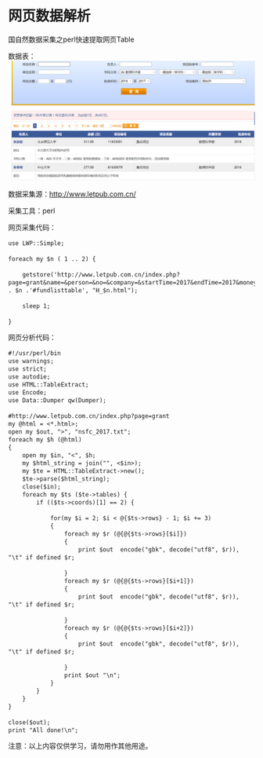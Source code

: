 # 网页数据解析 #

国自然数据采集之perl快速提取网页Table

数据表：
![](https://github.com/bioinfo1992/nsfc/blob/master/demo.png)

数据采集源：http://www.letpub.com.cn/

采集工具：perl

网页采集代码：

    use LWP::Simple;

    foreach my $n ( 1 .. 2) {

        getstore('http://www.letpub.com.cn/index.php?page=grant&name=&person=&no=&company=&startTime=2017&endTime=2017&money1=&money2=&subcategory=&addcomment_s1=662&addcomment_s2=0&addcomment_s3=0&currentpage=' . $n .'#fundlisttable', "H_$n.html");

        sleep 1;

    }

网页分析代码：
    
    #!/usr/perl/bin
    use warnings;
    use strict;
    use autodie;
    use HTML::TableExtract;
    use Encode;
    use Data::Dumper qw(Dumper);
    
    #http://www.letpub.com.cn/index.php?page=grant
    my @html = <*.html>;
    open my $out, ">", "nsfc_2017.txt";
    foreach my $h (@html)
    {
        open my $in, "<", $h;
        my $html_string = join("", <$in>);
        my $te = HTML::TableExtract->new();
        $te->parse($html_string);
        close($in);
        foreach my $ts ($te->tables) {
            if (($ts->coords)[1] == 2) {
                
                for(my $i = 2; $i < @{$ts->rows} - 1; $i += 3)
                {
                    foreach my $r (@{@{$ts->rows}[$i]})
                    {
                        print $out  encode("gbk", decode("utf8", $r)), "\t" if defined $r;
                        
                    }
                    foreach my $r (@{@{$ts->rows}[$i+1]})
                    {
                        print $out  encode("gbk", decode("utf8", $r)), "\t" if defined $r;
                        
                    }
                    foreach my $r (@{@{$ts->rows}[$i+2]})
                    {
                        print $out  encode("gbk", decode("utf8", $r)), "\t" if defined $r;
                        
                    }
                    print $out "\n";
                }
            }
        }
    }
    
    close($out);
    print "All done!\n";

注意：以上内容仅供学习，请勿用作其他用途。